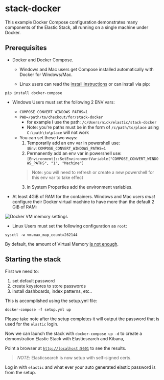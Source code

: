# stack-docker
This example Docker Compose configuration demonstrates many components of the
Elastic Stack, all running on a single machine under Docker.

## Prerequisites
- Docker and Docker Compose.
  * Windows and Mac users get Compose installed automatically
with Docker for Windows/Mac.

  * Linux users can read the [install instructions](https://docs.docker.com/compose/install/#install-compose) or can install via pip:
```
pip install docker-compose
```

* Windows Users must set the following 2 ENV vars:
  * `COMPOSE_CONVERT_WINDOWS_PATHS=1`
  * `PWD=/path/to/checkout/for/stack-docker`
    * for example I use the path: `/c/Users/nick/elastic/stack-docker`
    * Note: you're paths must be in the form of `/c/path/to/place` using `C:\path\to\place` will not work
  * You can set these two ways:
    1. Temporarily add an env var in powershell use: `$Env:COMPOSE_CONVERT_WINDOWS_PATHS=1`
    2. Permanently add an env var in powershell use: `[Environment]::SetEnvironmentVariable("COMPOSE_CONVERT_WINDOWS_PATHS", "1", "Machine")`
      > Note: you will need to refresh or create a new powershell for this env var to take effect
    3. in System Properties add the environment variables.


* At least 4GiB of RAM for the containers. Windows and Mac users _must_
configure their Docker virtual machine to have more than the default 2 GiB of
RAM:

![Docker VM memory settings](screenshots/docker-vm-memory-settings.png)

* Linux Users must set the following configuration as `root`:

```
sysctl -w vm.max_map_count=262144
```
By default, the amount of Virtual Memory [is not enough](https://www.elastic.co/guide/en/elasticsearch/reference/current/vm-max-map-count.html).


## Starting the stack

First we need to:

1. set default password
2. create keystores to store passwords
3. install dashboards, index patterns, etc..

This is accomplished using the setup.yml file:
```
docker-compose -f setup.yml up
```

Please take note after the setup completes it will output the password
that is used for the `elastic` login.

Now we can launch the stack with `docker-compose up -d` to create a demonstration Elastic Stack with
Elasticsearch and Kibana,

Point a browser at [`http://localhost:5601`](http://localhost:5601) to see the results.
> *NOTE*: Elasticsearch is now setup with self-signed certs.

Log in with `elastic` and what ever your auto generated elastic password is from the
setup.
